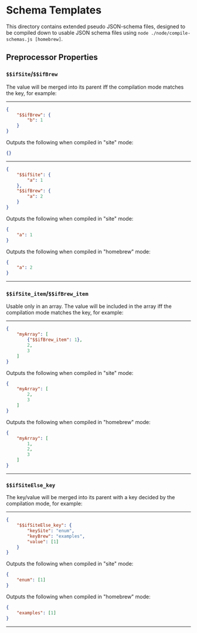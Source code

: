 # Schema Templates

This directory contains extended pseudo JSON-schema files, designed to be compiled down to usable JSON schema files using `node ./node/compile-schemas.js [homebrew]`.

## Preprocessor Properties

### `$$ifSite`/`$$ifBrew`

The value will be merged into its parent iff the compilation mode matches the key, for example:

---

```json
{
	"$$ifBrew": {
		"b": 1
	}
}
```

Outputs the following when compiled in "site" mode:

```json
{}
```

---

```json
{
	"$$ifSite": {
		"a": 1
	},
	"$$ifBrew": {
		"a": 2
	}
}
```

Outputs the following when compiled in "site" mode:

```json
{
	"a": 1
}
```

Outputs the following when compiled in "homebrew" mode:

```json
{
	"a": 2
}
```

---

### `$$ifSite_item`/`$$ifBrew_item`

Usable only in an array. The value will be included in the array iff the compilation mode matches the key, for example:

---

```json
{
	"myArray": [
		{"$$ifBrew_item": 1},
		2,
		3
	]
}
```

Outputs the following when compiled in "site" mode:

```json
{
	"myArray": [
		2,
		3
	]
}
```

Outputs the following when compiled in "homebrew" mode:

```json
{
	"myArray": [
		1,
		2,
		3
	]
}
```

---

### `$$ifSiteElse_key`

The key/value will be merged into its parent with a key decided by the compilation mode, for example:

---

```json
{
	"$$ifSiteElse_key": {
		"keySite": "enum",
		"keyBrew": "examples",
		"value": [1]
	}
}
```

Outputs the following when compiled in "site" mode:

```json
{
	"enum": [1]
}
```

Outputs the following when compiled in "homebrew" mode:

```json
{
	"examples": [1]
}
```

---
